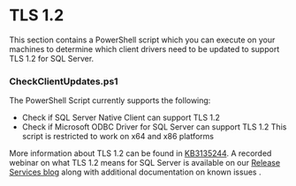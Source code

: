 
# TLS 1.2 
This section contains a PowerShell script which you can execute on your machines to determine which client drivers need to be updated to support TLS 1.2 for SQL Server.


### CheckClientUpdates.ps1
The PowerShell Script currently supports the following:
* Check if SQL Server Native Client can support TLS 1.2
* Check if Microsoft ODBC Driver for SQL Server can support TLS 1.2
This script is restricted to work on x64 and x86 platforms 

More information about TLS 1.2 can be found in [KB3135244](https://support.microsoft.com/en-us/kb/3135244). A recorded webinar on what TLS 1.2 means for SQL Server is available on our [Release Services blog](https://blogs.msdn.microsoft.com/sqlreleaseservices/tls-1-2-support-for-sql-server-2008-2008-r2-2012-and-2014/) along with additional documentation on known issues  .
